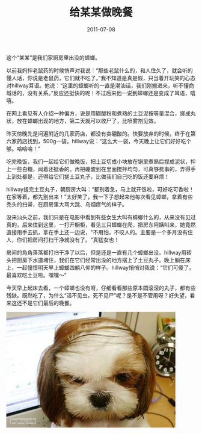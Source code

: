 ﻿---
title: "给某某做晚餐"
date: 2011-07-08
categories: 
  - "essay"
tags: 
  - "蟑螂"
---

这个“某某”是我们家厨房里出没的蟑螂。

以前我妈拌老鼠药的时候悄声对我说：“那些老鼠什么的，和人住久了，就会听的懂人话，你说是老鼠药，它们就不吃了。”我不知道是真是假，只当着开玩笑的心态对hillway耳语。他说：“这里的蟑螂听的一直是潮汕话，我们刚搬进来，听不懂商城话的，没有关系。”反应还挺快的呢！不过后来他一说到蟑螂还是变成了耳语，嘻嘻。

在网上看见有人介绍一种偏方，说是用硼酸粉和煮熟的土豆泥按等量混合，搓成丸状，放在蟑螂出现的地方，第二天就可以收尸了，比喷雾剂见效。

昨天傍晚先是问遍附近的几家药店，都没有卖硼酸的。快要放弃的时候，终于在第六家药店找到，500g一袋，hillway说：“这么大一袋，今天晚上让它们好好吃个够。哈哈哈！”

吃完晚饭，我们一起给它们做晚饭，把土豆切成小块放在锅里煮熟后捏成泥状，拌上一些白糖，闻着还挺香的。再把硼酸到在里面搅拌均匀，可真够费事的，弄得手上到处都是，还得给它们搓土豆丸子，比做我们自己吃的饭还要麻烦！

hillway搓完土豆丸子，朝厨房大叫：“都别着急，马上就开饭啦，可好吃可香啦！在家等着，都先别出来！”太好笑了，我一下子想起来他每次看见蟑螂，拿着有些秃头的扫帚，在厨房里大骂大跳、乌烟瘴气的样子。

没来汕头之前，我们只是在电影中看到有些女生大叫有蟑螂什么的，从来没有见过真的，后来住到这里，一打开橱柜，看见三只蟑螂在爬，把房东阿姨叫来，她竟然直接用手去抓，拿在手上还一边说，"不用怕，不咬人的。主要是一个多月没有住人，你们把房间打扫干净就没有了。"真猛女也！

房间的角角落落都打扫干净了以后，但是还是一直有几个蟑螂出没。hillway用砖头把厨房下水道堵住，我们在它们经常出没的地方摆上了土豆丸子。晚上躺在床上，一起憧憬明天早上蟑螂四躺八仰的样子。hillway悄悄对我说：“它们可傻了，最喜欢吃土豆啦。嘿嘿～”

今天早上起床去看，一个蟑螂也没有呀，仔细看看那些原本圆滚滚的丸子，都有些残缺。既然吃了，为什么“活不见虫，死不见尸”呢？是不是不管用呀？好失望，看来这还不是它们最后的晚餐。

![表情很酷，发型很拉风](/images/5914351570_8144988fb9_z.jpg)
